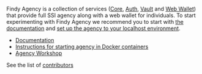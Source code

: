 Findy Agency is a collection of services ([Core](https://github.com/findy-network/findy-agent),
[Auth](https://github.com/findy-network/findy-agent-auth),
[Vault](https://github.com/findy-network/findy-agent-vault) and
[Web Wallet](https://github.com/findy-network/findy-wallet-pwa)) that provide
full SSI agency along with a web wallet for individuals.
To start experimenting with Findy Agency we recommend you to start with
[the documentation](https://findy-network.github.io/) and
[set up the agency to your localhost environment](https://github.com/findy-network/findy-wallet-pwa/tree/dev/tools/env#agency-setup-for-local-development).

- [Documentation](https://findy-network.github.io/)
- [Instructions for starting agency in Docker containers](https://github.com/findy-network/findy-wallet-pwa/tree/dev/tools/env#agency-setup-for-local-development)
- [Agency Workshop](https://github.com/findy-network/agency-workshop)

See the list of [contributors](https://github.com/findy-network/.github/blob/master/contributors.md)
